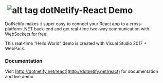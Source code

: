 # &nbsp;![alt tag](http://dotnetify.net/content/images/greendot.png) dotNetify-React Demo
DotNetify makes it super easy to connect your React app to a cross-platform .NET back-end and get real-time two-way communication with WebSockets for free!

This real-time "Hello World" demo is created with Visual Studio 2017 + WebPack.

### Documentation
Visit [http://dotnetify.net/react](http://dotnetify.net/react) for documentation and live demo.
